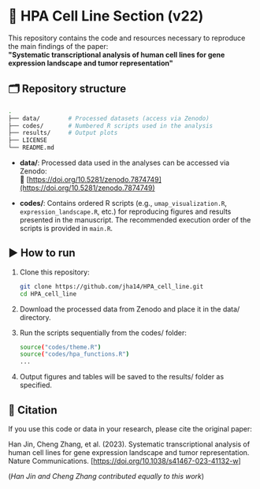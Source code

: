 # 🧬 HPA Cell Line Section (v22)

This repository contains the code and resources necessary to reproduce the main findings of the paper:  
**"Systematic transcriptional analysis of human cell lines for gene expression landscape and tumor representation"**

## 🗂 Repository structure
```bash
.
├── data/        # Processed datasets (access via Zenodo)
├── codes/       # Numbered R scripts used in the analysis
├── results/     # Output plots
├── LICENSE
└── README.md
```
- **data/**: Processed data used in the analyses can be accessed via Zenodo:  
  🔗 [https://doi.org/10.5281/zenodo.7874749](https://doi.org/10.5281/zenodo.7874749)
  
- **codes/**: Contains ordered R scripts (e.g., `umap_visualization.R`, `expression_landscape.R`, etc.) for reproducing figures and results presented in the manuscript. The recommended execution order of the scripts is provided in `main.R`.

## ▶️ How to run

1. Clone this repository:

   ```bash
   git clone https://github.com/jha14/HPA_cell_line.git
   cd HPA_cell_line

3. Download the processed data from Zenodo and place it in the data/ directory.
4. Run the scripts sequentially from the codes/ folder:

   ```bash
   source("codes/theme.R")
   source("codes/hpa_functions.R")
   ...

6. Output figures and tables will be saved to the results/ folder as specified.

## 📄 Citation
If you use this code or data in your research, please cite the original paper:

Han Jin, Cheng Zhang, et al. (2023). Systematic transcriptional analysis of human cell lines for gene expression landscape and tumor representation. Nature Communications. [https://doi.org/10.1038/s41467-023-41132-w]

(*Han Jin and Cheng Zhang contributed equally to this work*)
